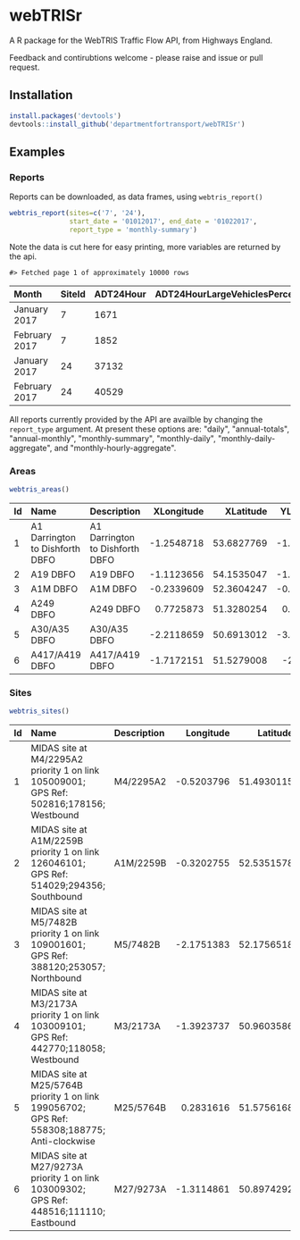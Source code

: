 # webTRISr

A R package for the WebTRIS Traffic Flow API, from Highways England.

Feedback and contirubtions welcome - please raise and issue or pull request.


## Installation


```r
install.packages('devtools')
devtools::install_github('departmentfortransport/webTRISr')
```

## Examples
### Reports
Reports can be downloaded, as data frames, using `webtris_report()`

```r
webtris_report(sites=c('7', '24'),
               start_date = '01012017', end_date = '01022017',
               report_type = 'monthly-summary')
```


Note the data is cut here for easy printing, more variables are returned by the api.

```
#> Fetched page 1 of approximately 10000 rows
```



| Month         | SiteId | ADT24Hour | ADT24HourLargeVehiclesPercentage | AWT24Hour | AWT24HourLargeVehiclesPercentage |
| :------------ | :----- | :-------- | -------------------------------: | :-------- | -------------------------------: |
| January 2017  | 7      | 1671      |                             11.1 | 1938      |                             12.3 |
| February 2017 | 7      | 1852      |                             11.8 | 2119      |                             13.1 |
| January 2017  | 24     | 37132     |                             14.4 | 39949     |                             16.7 |
| February 2017 | 24     | 40529     |                             14.2 | 42703     |                             16.6 |









All reports currently provided by the API are availble by changing the `report_type` argument. At present these options are: "daily", "annual-totals", "annual-monthly", "monthly-summary", "monthly-daily", "monthly-daily-aggregate", and "monthly-hourly-aggregate".

### Areas


```r
webtris_areas()
```


| Id   | Name                            | Description                     | XLongitude |  XLatitude | YLongitude |  YLatitude |
| :--- | :------------------------------ | :------------------------------ | ---------: | ---------: | ---------: | ---------: |
| 1    | A1 Darrington to Dishforth DBFO | A1 Darrington to Dishforth DBFO | -1.2548718 | 53.6827769 | -1.4461635 | 54.1543464 |
| 2    | A19 DBFO                        | A19 DBFO                        | -1.1123656 | 54.1535047 | -1.4906831 | 54.9749529 |
| 3    | A1M DBFO                        | A1M DBFO                        | -0.2339609 | 52.3604247 | -0.3283727 | 52.5347699 |
| 4    | A249 DBFO                       | A249 DBFO                       |  0.7725873 | 51.3280254 |  0.6602573 | 51.4419403 |
| 5    | A30/A35 DBFO                    | A30/A35 DBFO                    | -2.2118659 | 50.6913012 | -3.4654564 | 50.8130964 |
| 6    | A417/A419 DBFO                  | A417/A419 DBFO                  | -1.7172151 | 51.5279008 |  -2.166667 | 51.8570205 |








### Sites

```r
webtris_sites()
```


| Id   | Name                                     | Description |  Longitude |   Latitude | Status   |
| :--- | :--------------------------------------- | :---------- | ---------: | ---------: | :------- |
| 1    | MIDAS site at M4/2295A2 priority 1 on link 105009001; GPS Ref: 502816;178156; Westbound | M4/2295A2   | -0.5203796 | 51.4930115 | Inactive |
| 2    | MIDAS site at A1M/2259B priority 1 on link 126046101; GPS Ref: 514029;294356; Southbound | A1M/2259B   | -0.3202755 | 52.5351578 | Active   |
| 3    | MIDAS site at M5/7482B priority 1 on link 109001601; GPS Ref: 388120;253057; Northbound | M5/7482B    | -2.1751383 | 52.1756518 | Active   |
| 4    | MIDAS site at M3/2173A priority 1 on link 103009101; GPS Ref: 442770;118058; Westbound | M3/2173A    | -1.3923737 | 50.9603586 | Active   |
| 5    | MIDAS site at M25/5764B priority 1 on link 199056702; GPS Ref: 558308;188775; Anti-clockwise | M25/5764B   |  0.2831616 | 51.5756168 | Active   |
| 6    | MIDAS site at M27/9273A priority 1 on link 103009302; GPS Ref: 448516;111110; Eastbound | M27/9273A   | -1.3114861 | 50.8974292 | Active   |
